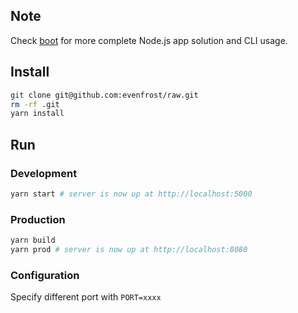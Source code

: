 ## Note
Check [boot](https://github.com/evenfrost/boot) for more complete Node.js app solution and CLI usage.

## Install

```bash
git clone git@github.com:evenfrost/raw.git
rm -rf .git
yarn install
```
## Run

### Development

```bash
yarn start # server is now up at http://localhost:5000
```

### Production

```bash
yarn build
yarn prod # server is now up at http://localhost:8080
```
### Configuration
Specify different port with `PORT=xxxx`
